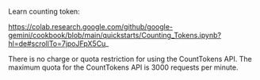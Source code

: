 

Learn counting token:

https://colab.research.google.com/github/google-gemini/cookbook/blob/main/quickstarts/Counting_Tokens.ipynb?hl=de#scrollTo=7jpoJFpX5Cu_

There is no charge or quota restriction for using the CountTokens API. The maximum quota for the CountTokens API is 3000 requests per minute.